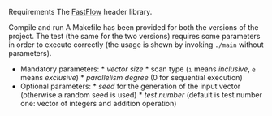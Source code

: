 Requirements
The [FastFlow](https://github.com/fastflow/fastflow) header library.

Compile and run
A Makefile has been provided for both the versions of the project. The test (the same for the two versions) requires some parameters in order to execute correctly (the usage is shown by invoking ```./main``` without parameters).
* Mandatory parameters: * *vector size* * scan type (```i``` means *inclusive*, ```e``` means *exclusive*) * *parallelism degree* (0 for sequential execution)
* Optional parameters: * *seed* for the generation of the input vector (otherwise a random seed is used) * *test number* (default is test number one: vector of integers and addition operation)
